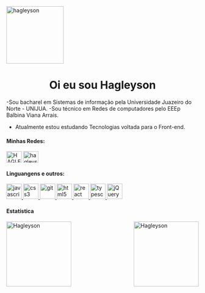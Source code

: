 <img src="https://github.com/hagleyson.png" alt="hagleyson" width="150px" heigth="150px">
 
<h1 align="center">Oi eu sou Hagleyson </h1>

-Sou bacharel em Sistemas de informação pela Universidade Juazeiro do Norte - UNIJUA.
-Sou técnico em Redes de computadores pelo EEEp Balbina Viana Arrais.
- Atualmente estou estudando Tecnologias voltada para o Front-end.

#### Minhas Redes:

<p>
<a href="https://www.linkedin.com/in/hagleyson-fernandes-70251279/" target="blank"><img align="center" src="https://cdn.jsdelivr.net/npm/simple-icons@3.0.1/icons/linkedin.svg" alt="HAGLEYSON" height="30" width="40" /></a>
<a href="https://www.instagram.com/hagleyson/" target="blank"><img align="center" src="https://cdn.jsdelivr.net/npm/simple-icons@3.0.1/icons/instagram.svg" alt="hagleyson" height="30" width="40" /></a>
</p>

#### Linguangens e outros:
<p>
<a href="http://vanilla-js.com/" target="_blank">
  <img src="https://xesque.rocketseat.dev/platform/tech/javascript.svg" alt="javascript" width="40" height="40"/> 
</a>

<a href="https://www.w3schools.com/css/" target="_blank">
  <img src="https://xesque.rocketseat.dev/platform/tech/css3.svg" alt="css3" width="40" height="40"/>
</a>

<a href="https://git-scm.com/" target="_blank"> 
  <img src="https://xesque.rocketseat.dev/platform/tech/git.svg" alt="git" width="40" height="40"/> 
</a>

<a href="https://www.w3.org/html/" target="_blank">
  <img src="https://xesque.rocketseat.dev/platform/tech/html5.svg" alt="html5" width="40" height="40"/>
</a>

<a href="https://reactjs.org/" target="_blank"> 
  <img src="https://xesque.rocketseat.dev/platform/tech/reactjs.svg" alt="react" width="40" height="40"/> 
</a>

<a href="https://www.typescriptlang.org/" target="_blank"> 
  <img src="https://xesque.rocketseat.dev/platform/tech/typescript.svg" alt="typescript" width="40" height="40"/>
</a>
<a href="https://jquery.com/" target="_blank"> 
  <img src="https://xesque.rocketseat.dev/platform/tech/jquery.svg" alt="jQuery" width="40" height="40"/>
</a>
</p>

#### Estatística

<img align="left" height="170" src="https://github-readme-stats.vercel.app/api/top-langs?username=hagleyson&show_icons=true&locale=en&layout=compact" alt="Hagleyson" />
<img  align="right" height="170" src="https://github-readme-stats.vercel.app/api?username=hagleyson&show_icons=true&locale=en" alt="Hagleyson" /></p>
